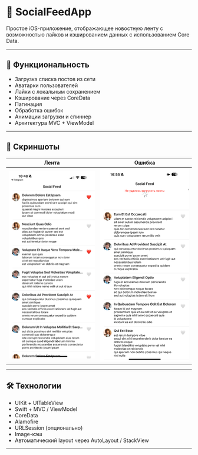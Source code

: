 # 📱 SocialFeedApp

Простое iOS-приложение, отображающее новостную ленту с возможностью лайков и кэшированием данных с использованием Core Data.

---

## 🧩 Функциональность

- Загрузка списка постов из сети
- Аватарки пользователей
- Лайки с локальным сохранением
- Кэширование через CoreData
- Пагинация
- Обработка ошибок
- Анимации загрузки и спиннер
- Архитектура MVC + ViewModel

---

## 📸 Скриншоты

| Лента | Ошибка |
|-------|--------|
| ![Feed](screenshots/feed.png) | ![Error](screenshots/error.png) |

---

## 🛠 Технологии

- UIKit + UITableView
- Swift + MVC / ViewModel
- CoreData
- Alamofire
- URLSession (опционально)
- Image-кэш
- Автоматический layout через AutoLayout / StackView

---
